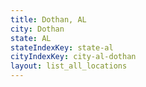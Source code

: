 ```yaml
---
title: Dothan, AL
city: Dothan
state: AL
stateIndexKey: state-al
cityIndexKey: city-al-dothan
layout: list_all_locations
---
```

